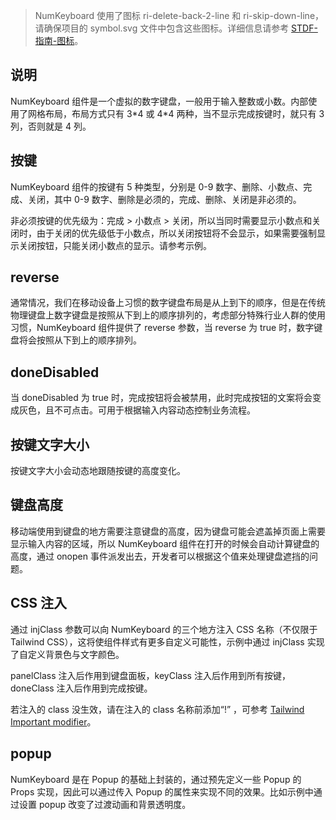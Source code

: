 > NumKeyboard 使用了图标 ri-delete-back-2-line 和 ri-skip-down-line，请确保项目的 symbol.svg 文件中包含这些图标。详细信息请参考 [STDF-指南-图标](https://stdf.design/#/guide/icon)。

## 说明

NumKeyboard 组件是一个虚拟的数字键盘，一般用于输入整数或小数。内部使用了网格布局，布局方式只有 3\*4 或 4\*4 两种，当不显示完成按键时，就只有 3 列，否则就是 4 列。

## 按键

NumKeyboard 组件的按键有 5 种类型，分别是 0-9 数字、删除、小数点、完成、关闭，其中 0-9 数字、删除是必须的，完成、删除、关闭是非必须的。

非必须按键的优先级为：完成 > 小数点 > 关闭，所以当同时需要显示小数点和关闭时，由于关闭的优先级低于小数点，所以关闭按钮将不会显示，如果需要强制显示关闭按钮，只能关闭小数点的显示。请参考示例。

## reverse

通常情况，我们在移动设备上习惯的数字键盘布局是从上到下的顺序，但是在传统物理键盘上数字键盘是按照从下到上的顺序排列的，考虑部分特殊行业人群的使用习惯，NumKeyboard 组件提供了 reverse 参数，当 reverse 为 true 时，数字键盘将会按照从下到上的顺序排列。

## doneDisabled

当 doneDisabled 为 true 时，完成按钮将会被禁用，此时完成按钮的文案将会变成灰色，且不可点击。可用于根据输入内容动态控制业务流程。

## 按键文字大小

按键文字大小会动态地跟随按键的高度变化。

## 键盘高度

移动端使用到键盘的地方需要注意键盘的高度，因为键盘可能会遮盖掉页面上需要显示输入内容的区域，所以 NumKeyboard 组件在打开的时候会自动计算键盘的高度，通过 onopen 事件派发出去，开发者可以根据这个值来处理键盘遮挡的问题。

## CSS 注入

通过 injClass 参数可以向 NumKeyboard 的三个地方注入 CSS 名称（不仅限于 Tailwind CSS），这将使组件样式有更多自定义可能性，示例中通过 injClass 实现了自定义背景色与文字颜色。

panelClass 注入后作用到键盘面板，keyClass 注入后作用到所有按键，doneClass 注入后作用到完成按键。

若注入的 class 没生效，请在注入的 class 名称前添加“!” ，可参考 [Tailwind Important modifier](https://tailwindcss.com/docs/configuration#important-modifier)。

## popup

NumKeyboard 是在 Popup 的基础上封装的，通过预先定义一些 Popup 的 Props 实现，因此可以通过传入 Popup 的属性来实现不同的效果。比如示例中通过设置 popup 改变了过渡动画和背景透明度。

